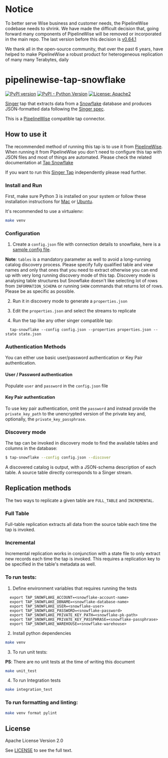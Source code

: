 # Notice
To better serve Wise business and customer needs, the PipelineWise codebase needs to shrink.
We have made the difficult decision that, going forward many components of PipelineWise will be removed or incorporated in the main repo.
The last version before this decision is [v0.64.1](https://github.com/transferwise/pipelinewise/tree/v0.64.1)

We thank all in the open-source community, that over the past 6 years, have helped to make PipelineWise a robust product for heterogeneous replication of many many Terabytes, daily

# pipelinewise-tap-snowflake

[![PyPI version](https://badge.fury.io/py/pipelinewise-tap-snowflake.svg)](https://badge.fury.io/py/pipelinewise-tap-snowflake)
[![PyPI - Python Version](https://img.shields.io/pypi/pyversions/pipelinewise-tap-snowflake.svg)](https://pypi.org/project/pipelinewise-tap-snowflake/)
[![License: Apache2](https://img.shields.io/badge/License-Apache2-yellow.svg)](https://opensource.org/licenses/Apache-2.0)

[Singer](https://www.singer.io/) tap that extracts data from a [Snowflake](https://www.snowflake.com/) database and produces JSON-formatted data following the [Singer spec](https://github.com/singer-io/getting-started/blob/master/docs/SPEC.md).

This is a [PipelineWise](https://transferwise.github.io/pipelinewise) compatible tap connector.

## How to use it

The recommended method of running this tap is to use it from [PipelineWise](https://transferwise.github.io/pipelinewise). When running it from PipelineWise you don't need to configure this tap with JSON files and most of things are automated. Please check the related documentation at [Tap Snowflake](https://transferwise.github.io/pipelinewise/connectors/taps/snowflake.html)

If you want to run this [Singer Tap](https://singer.io) independently please read further.

### Install and Run

First, make sure Python 3 is installed on your system or follow these
installation instructions for [Mac](http://docs.python-guide.org/en/latest/starting/install3/osx/) or
[Ubuntu](https://www.digitalocean.com/community/tutorials/how-to-install-python-3-and-set-up-a-local-programming-environment-on-ubuntu-16-04).

It's recommended to use a virtualenv:

```bash
make venv
```

### Configuration

1. Create a `config.json` file with connection details to snowflake, here is a [sample config file](./config_sample.json).

**Note**: `tables` is a mandatory parameter as well to avoid a long-running catalog discovery process.
Please specify fully qualified table and view names and only that ones that you need to extract otherwise you can
end up with very long running discovery mode of this tap. Discovery mode is analysing table structures but
Snowflake doesn't like selecting lot of rows from `INFORMATION_SCHEMA` or running `SHOW` commands that returns lot of
rows. Please be as specific as possible.

2. Run it in discovery mode to generate a `properties.json`

3. Edit the `properties.json` and select the streams to replicate

4. Run the tap like any other singer compatible tap:

```
  tap-snowflake --config config.json --properties properties.json --state state.json
```

### Authentication Methods

You can either use basic user/password authentication or Key Pair authentication.

#### User / Password authentication

Populate `user` and `password` in the `config.json` file

#### Key Pair authentication

To use key pair authentication, omit the `password` and instead provide the `private_key_path` to the unencrypted version of the private key and, optionally, the `private_key_passphrase`.


### Discovery mode

The tap can be invoked in discovery mode to find the available tables and
columns in the database:

```bash
$ tap-snowflake --config config.json --discover

```

A discovered catalog is output, with a JSON-schema description of each table. A
source table directly corresponds to a Singer stream.

## Replication methods

The two ways to replicate a given table are `FULL_TABLE` and `INCREMENTAL`.

### Full Table

Full-table replication extracts all data from the source table each time the tap
is invoked.

### Incremental

Incremental replication works in conjunction with a state file to only extract
new records each time the tap is invoked. This requires a replication key to be
specified in the table's metadata as well.

### To run tests:

1. Define environment variables that requires running the tests
```
  export TAP_SNOWFLAKE_ACCOUNT=<snowflake-account-name>
  export TAP_SNOWFLAKE_DBNAME=<snowflake-database-name>
  export TAP_SNOWFLAKE_USER=<snowflake-user>
  export TAP_SNOWFLAKE_PASSWORD=<snowflake-password>
  export TAP_SNOWFLAKE_PRIVATE_KEY_PATH=<snowflake-pk-path>
  export TAP_SNOWFLAKE_PRIVATE_KEY_PASSPHRASE=<snowflake-passphrase>
  export TAP_SNOWFLAKE_WAREHOUSE=<snowflake-warehouse>
```

2. Install python dependencies
```bash
make venv
```

3. To run unit tests:

**PS**: There are no unit tests at the time of writing this document

```bash
make unit_test
```

4. To run Integration tests
```bash
make integration_test
```


### To run formatting and linting:

```bash
make venv format pylint
```

## License

Apache License Version 2.0

See [LICENSE](LICENSE) to see the full text.


